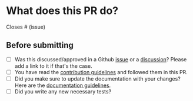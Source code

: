 # What does this PR do?

<!--
Well, hello there! Thank you for proposing modifications to the project.

Make sure to have both a short descriptive title & explain your modifications with the relevant context. Make sure to include reference to Github issues it is related to. For the sake of keeping the library light, if you modified existing dependencies or added new ones, please state it clearly in your description.

-->

<!-- Remove if not applicable -->

Closes # (issue)

## Before submitting

- [ ] Was this discussed/approved in a Github [issue](https://github.com/quack-ai/quack-ai.github.io/issues?q=is%3Aissue) or a [discussion](https://github.com/quack-ai/quack-ai.github.io/discussions)? Please add a link to it if that's the case.
- [ ] You have read the [contribution guidelines](https://github.com/quack-ai/quack-ai.github.io/blob/main/CONTRIBUTING.md#submitting-a-pull-request) and followed them in this PR.
- [ ] Did you make sure to update the documentation with your changes? Here are the
      [documentation guidelines](https://github.com/quack-ai/quack-ai.github.io/tree/main/docs).
- [ ] Did you write any new necessary tests?
